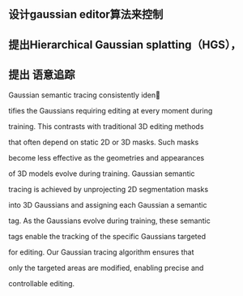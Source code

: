 ## 设计gaussian editor算法来控制

## 提出Hierarchical Gaussian splatting（HGS），


## 提出 语意追踪
Gaussian semantic tracing consistently iden

tifies the Gaussians requiring editing at every moment during

training. This contrasts with traditional 3D editing methods

that often depend on static 2D or 3D masks. Such masks

become less effective as the geometries and appearances

of 3D models evolve during training. Gaussian semantic

tracing is achieved by unprojecting 2D segmentation masks

into 3D Gaussians and assigning each Gaussian a semantic

tag. As the Gaussians evolve during training, these semantic

tags enable the tracking of the specific Gaussians targeted

for editing. Our Gaussian tracing algorithm ensures that

only the targeted areas are modified, enabling precise and

controllable editing.